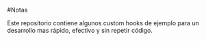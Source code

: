 #Notas

Este repositorio contiene algunos custom hooks de ejemplo para un desarrollo mas rápido, efectivo y sin repetir código.
